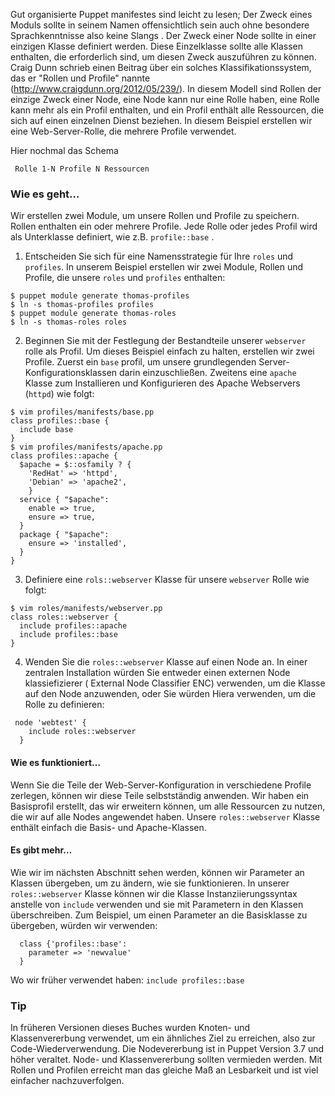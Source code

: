 Gut organisierte Puppet manifestes sind leicht zu lesen; Der Zweck eines Moduls sollte in seinem Namen offensichtlich sein auch ohne besondere Sprachkenntnisse also keine Slangs .
Der Zweck einer Node sollte in einer einzigen Klasse definiert werden. 
Diese Einzelklasse sollte alle Klassen enthalten, die erforderlich sind, um diesen Zweck auszuführen zu können. 
Craig Dunn schrieb einen Beitrag über ein solches Klassifikationssystem, das er "Rollen und Profile" nannte (http://www.craigdunn.org/2012/05/239/). 
In diesem Modell sind Rollen der einzige Zweck einer Node, eine Node kann nur eine Rolle haben, eine Rolle kann mehr als ein Profil enthalten, und ein Profil enthält alle Ressourcen, die sich auf einen einzelnen Dienst beziehen. In diesem Beispiel erstellen wir eine Web-Server-Rolle, die mehrere Profile verwendet.

Hier nochmal das Schema 
```
 Rolle 1-N Profile N Ressourcen

```

### Wie es geht…

Wir erstellen zwei Module, um unsere Rollen und Profile zu speichern. Rollen enthalten ein oder mehrere Profile. Jede Rolle oder jedes Profil wird als Unterklasse definiert, wie z.B. `profile::base` .

1. Entscheiden Sie sich für eine Namensstrategie für Ihre `roles` und `profiles`. 
In unserem Beispiel erstellen wir zwei Module, Rollen und Profile, die unsere `roles` und `profiles` enthalten:

```
$ puppet module generate thomas-profiles
$ ln -s thomas-profiles profiles
$ puppet module generate thomas-roles
$ ln -s thomas-roles roles
```

2. Beginnen Sie mit der Festlegung der Bestandteile unserer `webserver` rolle als Profil. Um dieses Beispiel einfach zu halten, erstellen wir zwei Profile. Zuerst ein `base` profil, um unsere grundlegenden Server-Konfigurationsklassen darin einzuschließen. Zweitens eine `apache` Klasse zum Installieren und Konfigurieren des Apache Webservers (`httpd`) wie folgt:

```
$ vim profiles/manifests/base.pp
class profiles::base {
  include base
}
$ vim profiles/manifests/apache.pp
class profiles::apache {
  $apache = $::osfamily ? {
    'RedHat' => 'httpd',
    'Debian' => 'apache2',
    }
  service { "$apache":
    enable => true,
    ensure => true,
  }
  package { "$apache":
    ensure => 'installed',
  }
}
```


3. Definiere eine `rols::webserver` Klasse für unsere `webserver` Rolle wie folgt:

```
$ vim roles/manifests/webserver.pp
class roles::webserver {
  include profiles::apache
  include profiles::base
}
```

4. Wenden Sie die `roles::webserver` Klasse auf einen Node an. 
In einer zentralen Installation würden Sie entweder einen externen Node klassiefizierer ( External Node Classifier ENC) verwenden, um die Klasse auf den Node anzuwenden, oder Sie würden Hiera verwenden, um die Rolle zu definieren:
```
 node 'webtest' {
    include roles::webserver
  }
```

#### Wie es funktioniert…

Wenn Sie die Teile der Web-Server-Konfiguration in verschiedene Profile zerlegen, können wir diese Teile selbstständig anwenden. 
Wir haben ein Basisprofil erstellt, das wir erweitern können, um alle Ressourcen zu nutzen, die wir auf alle Nodes angewendet haben. 
Unsere `roles::webserver` Klasse enthält einfach die Basis- und Apache-Klassen.

#### Es gibt mehr…

Wie wir im nächsten Abschnitt sehen werden, können wir Parameter an Klassen übergeben, um zu ändern, wie sie funktionieren. 
In unserer `roles::webserver` Klasse können wir die Klasse Instanziierungssyntax anstelle von `include` verwenden und sie mit Parametern in den Klassen überschreiben. 
Zum Beispiel, um einen Parameter an die Basisklasse zu übergeben, würden wir verwenden:
```
  class {'profiles::base':
    parameter => 'newvalue'
  }
```

Wo wir früher verwendet haben:
`include profiles::base`

### Tip
In früheren Versionen dieses Buches wurden Knoten- und Klassenvererbung verwendet, um ein ähnliches Ziel zu erreichen, also zur Code-Wiederverwendung. 
Die Nodevererbung ist in Puppet Version 3.7 und höher veraltet. 
Node- und Klassenvererbung sollten vermieden werden. 
Mit Rollen und Profilen erreicht man das gleiche Maß an Lesbarkeit und ist viel einfacher nachzuverfolgen.
